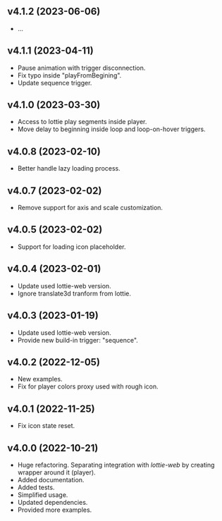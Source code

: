 ## v4.1.2 (2023-06-06)

- ...

## v4.1.1 (2023-04-11)

- Pause animation with trigger disconnection.
- Fix typo inside "playFromBegining".
- Update sequence trigger.

## v4.1.0 (2023-03-30)

- Access to lottie play segments inside player.
- Move delay to beginning inside loop and loop-on-hover triggers.

## v4.0.8 (2023-02-10)

- Better handle lazy loading process.

## v4.0.7 (2023-02-02)

- Remove support for axis and scale customization.

## v4.0.5 (2023-02-02)

- Support for loading icon placeholder.

## v4.0.4 (2023-02-01)

- Update used lottie-web version.
- Ignore translate3d tranform from lottie.

## v4.0.3 (2023-01-19)

- Update used lottie-web version.
- Provide new build-in trigger: "sequence".

## v4.0.2 (2022-12-05)

- New examples.
- Fix for player colors proxy used with rough icon.

## v4.0.1 (2022-11-25)

- Fix icon state reset.

## v4.0.0 (2022-10-21)

- Huge refactoring. Separating integration with _lottie-web_ by creating wrapper
  around it (player).
- Added documentation.
- Added tests.
- Simplified usage.
- Updated dependencies.
- Provided more examples.
